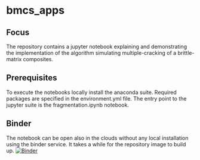 # bmcs_apps

## Focus
The repository contains a jupyter notebook explaining and demonstrating 
the implementation of the algorithm simulating multiple-cracking 
of a brittle-matrix composites.

## Prerequisites 
To execute the notebooks locally install the anaconda suite. Required packages
are specified in the environment.yml file. The entry point to the jupyter suite 
is the fragmentation.ipynb notebook.

## Binder
The notebook can be open also in the clouds without any local installation
using the binder service. It takes a while for the repository image to build up.
[![Binder](https://mybinder.org/badge.svg)](https://mybinder.org/v2/gh/rosoba/bmcsapps.git/master?filepath=index.ipynb)
